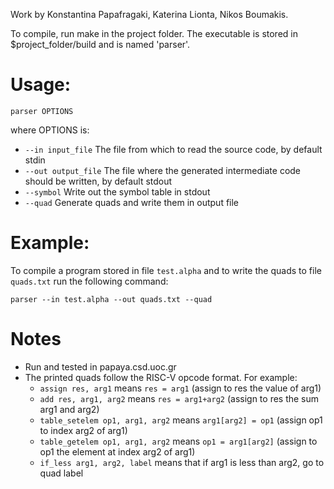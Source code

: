 Work by Konstantina Papafragaki, Katerina Lionta, Nikos Boumakis.

To compile, run make in the project folder. The executable is stored in $project_folder/build
and is named 'parser'.

# Usage:

`parser OPTIONS`

where OPTIONS is:

-   `--in input_file` The file from which to read the source code, by default stdin
-   `--out output_file` The file where the generated intermediate code should be written, by default stdout
-   `--symbol` Write out the symbol table in stdout
-   `--quad` Generate quads and write them in output file

# Example:

To compile a program stored in file `test.alpha` and to write the quads to file `quads.txt` run the following command:

```
parser --in test.alpha --out quads.txt --quad
```

# Notes

-   Run and tested in papaya.csd.uoc.gr
-   The printed quads follow the RISC-V opcode format. For example:
    -   `assign res, arg1` means `res = arg1` (assign to res the value of arg1)
    -   `add res, arg1, arg2` means `res = arg1+arg2` (assign to res the sum arg1 and arg2)
    -   `table_setelem op1, arg1, arg2` means `arg1[arg2] = op1` (assign op1 to index arg2 of arg1)
    -   `table_getelem op1, arg1, arg2` means `op1 = arg1[arg2]` (assign to op1 the element at index arg2 of arg1)
    -   `if_less arg1, arg2, label` means that if arg1 is less than arg2, go to quad label
